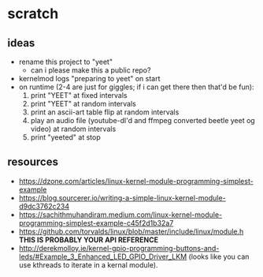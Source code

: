scratch
=======

## ideas

* rename this project to "yeet"
    * can i please make this a public repo?
* kernelmod logs "preparing to yeet" on start
* on runtime (2-4 are just for giggles; if i can get there then that'd be fun):
    1. print "YEET" at fixed intervals
    1. print "YEET" at random intervals
    1. print an ascii-art table flip at random intervals
    1. play an audio file (youtube-dl'd and ffmpeg converted beetle yeet og video) at random intervals
    1. print "yeeted" at stop

## resources

* https://dzone.com/articles/linux-kernel-module-programming-simplest-example
* https://blog.sourcerer.io/writing-a-simple-linux-kernel-module-d9dc3762c234
* https://sachithmuhandiram.medium.com/linux-kernel-module-programming-simplest-example-c45f2d1b32a7
* https://github.com/torvalds/linux/blob/master/include/linux/module.h **THIS IS PROBABLY YOUR API REFERENCE**
* http://derekmolloy.ie/kernel-gpio-programming-buttons-and-leds/#Example_3_Enhanced_LED_GPIO_Driver_LKM (looks like you can use kthreads to iterate in a kernal module).
